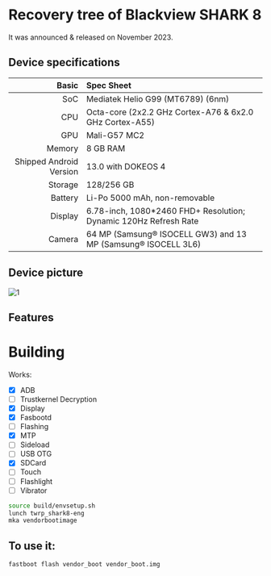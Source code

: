#  Recovery tree of Blackview SHARK 8

It was announced & released on November 2023.

## Device specifications

Basic   | Spec Sheet
-------:|:-------------------------
SoC     | Mediatek Helio G99 (MT6789) (6nm)
CPU     | Octa-core (2x2.2 GHz Cortex-A76 & 6x2.0 GHz Cortex-A55)
GPU     | Mali-G57 MC2
Memory  | 8 GB RAM
Shipped Android Version | 13.0 with DOKEOS 4
Storage | 128/256 GB
Battery | Li-Po 5000 mAh, non-removable
Display | 6.78-inch, 1080*2460 FHD+ Resolution; Dynamic 120Hz Refresh Rate
Camera  | 64 MP (Samsung® ISOCELL GW3) and 13 MP (Samsung® ISOCELL 3L6)

## Device picture

![1](https://github.com/MisterZtr/recovery_device_blackview_shark8/assets/87061244/df8851e4-afea-4709-a89c-5b044ff9bd07)


## Features

# Building
Works:
- [X] ADB
- [ ] Trustkernel Decryption
- [X] Display
- [X] Fasbootd
- [ ] Flashing
- [X] MTP
- [ ] Sideload
- [ ] USB OTG
- [X] SDCard
- [ ] Touch
- [ ] Flashlight
- [ ] Vibrator

```bash
source build/envsetup.sh
lunch twrp_shark8-eng
mka vendorbootimage
```

## To use it:

```
fastboot flash vendor_boot vendor_boot.img
```
